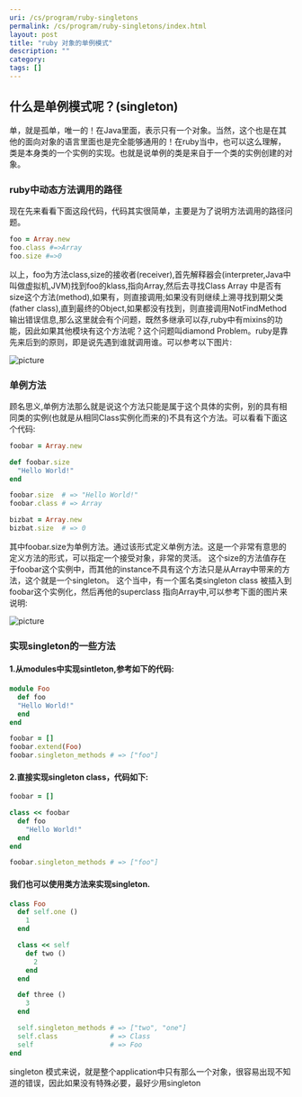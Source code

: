 ```yaml
---
uri: /cs/program/ruby-singletons
permalink: /cs/program/ruby-singletons/index.html
layout: post
title: "ruby 对象的单例模式"
description: ""
category:
tags: []
---
```


## 什么是单例模式呢？(singleton)

单，就是孤单，唯一的！在Java里面，表示只有一个对象。当然，这个也是在其他的面向对象的语言里面也是完全能够通用的！在ruby当中，也可以这么理解，类是本身类的一个实例的实现。也就是说单例的类是来自于一个类的实例创建的对象。

### ruby中动态方法调用的路径

现在先来看看下面这段代码，代码其实很简单，主要是为了说明方法调用的路径问题。

```ruby
foo = Array.new
foo.class #=>Array
foo.size #=>0
```

以上，foo为方法class,size的接收者(receiver),首先解释器会(interpreter,Java中叫做虚拟机,JVM)找到foo的klass,指向Array,然后去寻找Class Array 中是否有size这个方法(method),如果有，则直接调用;如果没有则继续上溯寻找到期父类(father class),直到最终的Object,如果都没有找到，则直接调用NotFindMethod输出错误信息,那么这里就会有个问题，既然多继承可以存,ruby中有mixins的功能，因此如果其他模块有这个方法呢？这个问题叫diamond Problem。ruby是靠先来后到的原则，即是说先遇到谁就调用谁。可以参考以下图片:

![picture](http://i.imgur.com/NtsqR9I.png)

### 单例方法

顾名思义,单例方法那么就是说这个方法只能是属于这个具体的实例，别的具有相同类的实例(也就是从相同Class实例化而来的)不具有这个方法。可以看看下面这个代码:

```ruby
foobar = Array.new

def foobar.size
  "Hello World!"
end

foobar.size  # => "Hello World!"
foobar.class # => Array

bizbat = Array.new
bizbat.size  # => 0

```

其中foobar.size为单例方法。通过该形式定义单例方法。这是一个非常有意思的定义方法的形式，可以指定一个接受对象，非常的灵活。
这个size的方法值存在于foobar这个实例中，而其他的instance不具有这个方法只是从Array中带来的方法，这个就是一个singleton。
这个当中，有一个匿名类singleton class 被插入到 foobar这个实例化，然后再他的superclass 指向Array中,可以参考下面的图片来说明:

![picture](http://i.imgur.com/MyxKoHL.png)

### 实现singleton的一些方法

#### 1.从modules中实现sintleton,参考如下的代码:

```ruby
module Foo
  def foo
  "Hello World!"
  end
end

foobar = []
foobar.extend(Foo)
foobar.singleton_methods # => ["foo"]
```

#### 2.直接实现singleton class，代码如下:

```ruby
foobar = []

class << foobar
  def foo
    "Hello World!"
  end
end

foobar.singleton_methods # => ["foo"]

```
#### 我们也可以使用类方法来实现singleton.

```ruby
class Foo
  def self.one ()
    1
  end

  class << self
    def two ()
      2
    end
  end

  def three ()
    3
  end

  self.singleton_methods # => ["two", "one"]
  self.class             # => Class
  self                   # => Foo
end
```
singleton 模式来说，就是整个application中只有那么一个对象，很容易出现不知道的错误，因此如果没有特殊必要，最好少用singleton

